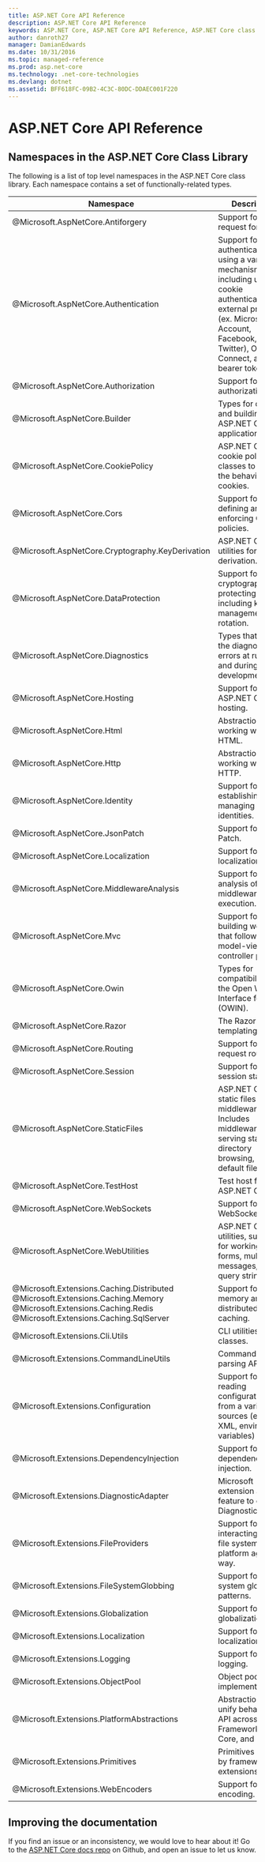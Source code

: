 ```yaml
---
title: ASP.NET Core API Reference 
description: ASP.NET Core API Reference 
keywords: ASP.NET Core, ASP.NET Core API Reference, ASP.NET Core class library
author: danroth27
manager: DamianEdwards
ms.date: 10/31/2016
ms.topic: managed-reference
ms.prod: asp.net-core
ms.technology: .net-core-technologies
ms.devlang: dotnet
ms.assetid: BFF618FC-09B2-4C3C-80DC-DDAEC001F220
---
```


# ASP.NET Core API Reference

## Namespaces in the ASP.NET Core Class Library ##

The following is a list of top level namespaces in the ASP.NET Core class library. Each namespace contains a set of functionally-related types.

<table class="table table-bordered table-striped table-condensed">
<thead>
   <tr>
      <th>Namespace</th>
      <th>Description</th>
   </tr>
</thead>
<tr>
   <td>@Microsoft.AspNetCore.Antiforgery</td>
   <td>Support for anti-request forgery.</td>
</tr>
<tr>
   <td>@Microsoft.AspNetCore.Authentication</td>
   <td>Support for authentication using a variety of mechanisms including using cookie authentication, external providers (ex. Microsoft Account, Facebook, Google, Twitter), OpenID Connect, and JWT bearer tokens.</td>
</tr>
<tr>
   <td>@Microsoft.AspNetCore.Authorization</td>
   <td>Support for authorization.</td>
</tr>
<tr>
   <td>@Microsoft.AspNetCore.Builder</td>
   <td>Types for defining and building an ASP.NET Core application.</td>
</tr>
<tr>
   <td>@Microsoft.AspNetCore.CookiePolicy</td>
   <td>ASP.NET Core cookie policy classes to control the behavior of cookies.</td>
</tr>
<tr>
   <td>@Microsoft.AspNetCore.Cors</td>
   <td>Support for defining and enforcing CORS policies.</td>
</tr>
<tr>
   <td>@Microsoft.AspNetCore.Cryptography.KeyDerivation</td>
   <td>ASP.NET Core utilities for key derivation.</td>
</tr>
<tr>
   <td>@Microsoft.AspNetCore.DataProtection</td>
   <td>Support for cryptographically protecting data including key management and rotation.</td>
</tr>
<tr>
   <td>@Microsoft.AspNetCore.Diagnostics</td>
   <td>Types that aid in the diagnosis of errors at runtime and during development.</td>
</tr>
<tr>
   <td>@Microsoft.AspNetCore.Hosting</td>
   <td>Support for ASP.NET Core hosting.</td>
</tr>
<tr>
   <td>@Microsoft.AspNetCore.Html</td>
   <td>Abstractions for working with HTML.</td>
</tr>
<tr>
   <td>@Microsoft.AspNetCore.Http</td>
   <td>Abstractions for working with HTTP.</td>
</tr>
<tr>
   <td>@Microsoft.AspNetCore.Identity</td>
   <td>Support for establishing and managing user identities.</td>
</tr>
<tr>
   <td>@Microsoft.AspNetCore.JsonPatch</td>
   <td>Support for JSON Patch.</td>
</tr>
<tr>
   <td>@Microsoft.AspNetCore.Localization</td>
   <td>Support for localization.</td>
</tr>
<tr>
   <td>@Microsoft.AspNetCore.MiddlewareAnalysis</td>
   <td>Support for analysis of middleware execution.</td>
</tr>
<tr>
   <td>@Microsoft.AspNetCore.Mvc</td>
   <td>Support for building web apps that follow the model-view-controller pattern.</td>
</tr>
<tr>
   <td>@Microsoft.AspNetCore.Owin</td>
   <td>Types for compatibility with the Open Web Interface for .NET (OWIN).</td>
</tr>
<tr>
   <td>@Microsoft.AspNetCore.Razor</td>
   <td>The Razor templating engine.</td>
</tr>
<tr>
   <td>@Microsoft.AspNetCore.Routing</td>
   <td>Support for request routing.</td>
</tr>
<tr>
   <td>@Microsoft.AspNetCore.Session</td>
   <td>Support for session state.</td>
</tr>
<tr>
   <td>@Microsoft.AspNetCore.StaticFiles</td>
   <td>ASP.NET Core static files middleware. Includes middleware for serving static files, directory browsing, and default files.</td>
</tr>
<tr>
   <td>@Microsoft.AspNetCore.TestHost</td>
   <td>Test host for ASP.NET Core.</td>
</tr>
<tr>
   <td>@Microsoft.AspNetCore.WebSockets</td>
   <td>Support for WebSockets</td>
</tr>
<tr>
   <td>@Microsoft.AspNetCore.WebUtilities</td>
   <td>ASP.NET Core utilities, such as for working with forms, multipart messages, and query strings.</td>
</tr>
<tr>
   <td>@Microsoft.Extensions.Caching.Distributed<br>
      @Microsoft.Extensions.Caching.Memory<br>
      @Microsoft.Extensions.Caching.Redis<br>
      @Microsoft.Extensions.Caching.SqlServer<br>
   </td>
   <td>Support for in-memory and distributed caching.</td>
</tr>
<tr>
   <td>@Microsoft.Extensions.Cli.Utils</td>
   <td>CLI utilities classes.</td>
</tr>
<tr>
   <td>@Microsoft.Extensions.CommandLineUtils</td>
   <td>Command-line parsing API.</td>
</tr>
<tr>
   <td>@Microsoft.Extensions.Configuration</td>
   <td>Support for reading configuration data from a variety of sources (ex JSON, XML, environment variables)</td>
</tr>
<tr>
   <td>@Microsoft.Extensions.DependencyInjection</td>
   <td>Support for dependency injection.</td>
</tr>
<tr>
   <td>@Microsoft.Extensions.DiagnosticAdapter</td>
   <td>Microsoft extension adapter feature to extend DiagnosticListener.</td>
</tr>
<tr>
   <td>@Microsoft.Extensions.FileProviders</td>
   <td>Support for interacting with the file system in a platform agnostic way.</td>
</tr>
<tr>
   <td>@Microsoft.Extensions.FileSystemGlobbing</td>
   <td>Support for file system globbing patterns.</td>
</tr>
<tr>
   <td>@Microsoft.Extensions.Globalization</td>
   <td>Support for globalization.</td>
</tr>
<tr>
   <td>@Microsoft.Extensions.Localization</td>
   <td>Support for localization.</td>
</tr>
<tr>
   <td>@Microsoft.Extensions.Logging</td>
   <td>Support for logging.</td>
</tr>
<tr>
   <td>@Microsoft.Extensions.ObjectPool</td>
   <td>Object pool implementation.</td>
</tr>
<tr>
   <td>@Microsoft.Extensions.PlatformAbstractions</td>
   <td>Abstractions that unify behavior and API across .NET Framework, .NET Core, and Mono.</td>
</tr>
<tr>
   <td>@Microsoft.Extensions.Primitives</td>
   <td>Primitives shared by framework extensions.</td>
</tr>
<tr>
   <td>@Microsoft.Extensions.WebEncoders</td>
   <td>Support for web encoding.</td>
</tr>
</table> 

## Improving the documentation

If you find an issue or an inconsistency, we would love to hear about it! Go to the [ASP.NET Core docs repo](https://github.com/aspnet/Docs/) on Github, and open an issue to let us know.
